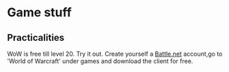 # Game stuff

## Practicalities

WoW is free till level 20. Try it out. Create yourself a [Battle.net](https://eu.shop.battle.net/en-gb) account,go to 'World of Warcraft' under games and download the client for free.

